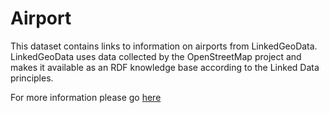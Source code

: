 Airport
==============

This dataset contains links to information on airports from LinkedGeoData.  
LinkedGeoData uses data collected by the OpenStreetMap project and makes it available as an RDF knowledge base according to the Linked Data principles. 


For more information please go [here](http://linkedgeodata.org/About)